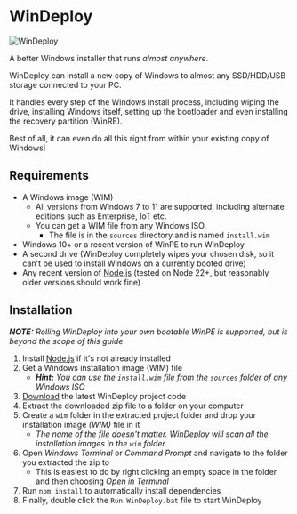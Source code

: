 # WinDeploy

![WinDeploy](https://i.imgur.com/5I3L0Dc.png)

A better Windows installer that runs *almost anywhere*.

WinDeploy can install a new copy of Windows to almost any SSD/HDD/USB storage connected to your PC.

It handles every step of the Windows install process, including wiping the drive, installing Windows itself, setting up the bootloader and even installing the recovery partition (WinRE).

Best of all, it can even do all this right from within your existing copy of Windows!

## Requirements

* A Windows image (WIM)
  * All versions from Windows 7 to 11 are supported, including alternate editions such as Enterprise, IoT etc.
  * You can get a WIM file from any Windows ISO.
    * The file is in the `sources` directory and is named `install.wim`   
* Windows 10+ or a recent version of WinPE to run WinDeploy
* A second drive (WinDeploy completely wipes your chosen disk, so it can't be used to install Windows on a currently booted drive)
* Any recent version of [Node.js](https://nodejs.org/en) (tested on Node 22+, but reasonably older versions should work fine)

## Installation

***NOTE:** Rolling WinDeploy into your own bootable WinPE is supported, but is beyond the scope of this guide*

1. Install [Node.js](https://nodejs.org/en) if it's not already installed
2. Get a Windows installation image (WIM) file
   - ***Hint:** You can use the `install.wim` file from the `sources` folder of any Windows ISO*
3. [Download](https://github.com/ParadoxEpoch/WinDeploy/archive/refs/heads/main.zip) the latest WinDeploy project code
4. Extract the downloaded zip file to a folder on your computer
5. Create a `wim` folder in the extracted project folder and drop your installation image *(WIM)* file in it
   - *The name of the file doesn't matter. WinDeploy will scan all the installation images in the `wim` folder.*
7. Open *Windows Terminal* or *Command Prompt* and navigate to the folder you extracted the zip to
    * This is easiest to do by right clicking an empty space in the folder and then choosing *Open in Terminal*
8. Run `npm install` to automatically install dependencies
9. Finally, double click the `Run WinDeploy.bat` file to start WinDeploy
